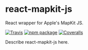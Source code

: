 # react-mapkit-js
React wrapper for Apple's MapKit JS.

[![Travis][build-badge]][build]
[![npm package][npm-badge]][npm]
[![Coveralls][coveralls-badge]][coveralls]

Describe react-mapkit-js here.

[build-badge]: https://travis-ci.org/ggallon/react-mapkit-js.svg?branch=master
[build]: https://travis-ci.org/ggallon/react-mapkit-js

[npm-badge]: https://badge.fury.io/js/%40ggallon%2Freact-mapkit-js.svg
[npm]: https://www.npmjs.org/package/@ggallon/react-mapkit-js

[coveralls-badge]: https://coveralls.io/repos/github/ggallon/react-mapkit-js/badge.svg?branch=master
[coveralls]: https://coveralls.io/github/ggallon/react-mapkit-js?branch=master
